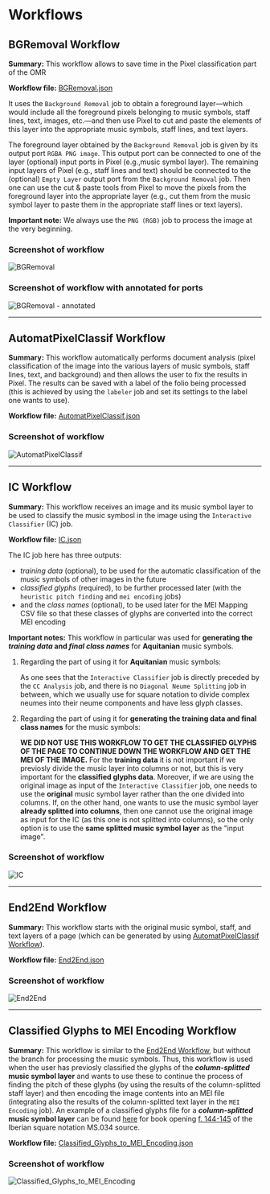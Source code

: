 # Workflows

## BGRemoval Workflow

**Summary:** This workflow allows to save time in the Pixel classification part of the OMR

**Workflow file:** [BGRemoval.json](./BGRemoval.json)

It uses the `Background Removal` job to obtain a foreground layer—which would include all the foreground pixels belonging to music symbols, staff lines, text, images, etc.—and then use Pixel to cut and paste the elements of this layer into the appropriate music symbols, staff lines, and text layers.

The foreground layer obtained by the `Background Removal` job is given by its output port `RGBA PNG image`. This output port can be connected to one of the layer (optional) input ports in Pixel (e.g.,music symbol layer). 
The remaining input layers of Pixel (e.g., staff lines and text) should be connected to the (optional) `Empty Layer` output port from the `Background Removal` job. Then one can use the cut & paste tools from Pixel to move the pixels from the foreground layer into the appropriate layer (e.g., cut them from the music symbol layer to paste them in the appropriate staff lines or text layers).

**Important note:** We always use the `PNG (RGB)` job to process the image at the very beginning.

### Screenshot of workflow
![BGRemoval](./images/BGRemoval.png)

### Screenshot of workflow with annotated for ports
![BGRemoval - annotated](./images/BGRemoval%20-%20annotated.png)

---

## AutomatPixelClassif Workflow

**Summary:** This workflow automatically performs document analysis (pixel classification of the image into the various layers of music symbols, staff lines, text, and background) and then allows the user to fix the results in Pixel. The results can be saved with a label of the folio being processed (this is achieved by using the `labeler` job and set its settings to the label one wants to use).

**Workflow file:** [AutomatPixelClassif.json](./AutomatPixelClassif.json)

### Screenshot of workflow
![AutomatPixelClassif](./images/AutomatPixelClassif.png)

---

## IC Workflow

**Summary:** This workflow receives an image and its music symbol layer to be used to classify the music symbosl in the image using the `Interactive Classifier` (IC) job. 

**Workflow file:** [IC.json](./IC.json)

The IC job here has three outputs: 
- *training data* (optional), to be used for the automatic classification of the music symbols of other images in the future
- *classified glyphs* (required), to be further processed later (with the `heuristic pitch finding` and `mei encoding` jobs)
- and the *class names* (optional), to be used later for the MEI Mapping CSV file so that these classes of glyphs are converted into the correct MEI encoding

**Important notes:**
This workflow in particular was used for **generating the _training data_ and _final class names_** for **Aquitanian** music symbols.

1. Regarding the part of using it for **Aquitanian** music symbols:

   As one sees that the `Interactive Classifier` job is directly preceded by the `CC Analysis` job, and there is no `Diagonal Neume Splitting` job in between, which we usually use for square notation to divide complex neumes into their neume components and have less glyph classes.
   
2. Regarding the part of using it for **generating the training data and final class names** for the music symbols:

   **WE DID NOT USE THIS WORKFLOW TO GET THE CLASSIFIED GLYPHS OF THE PAGE TO CONTINUE DOWN THE WORKFLOW AND GET THE MEI OF THE IMAGE.**
   For the **training data** it is not important if we previosly divide the music layer into columns or not, but this is very important for the **classified glyphs data**. Moreover, if we are using the original image as input of the `Interactive Classifier` job, one needs to use the **original** music symbol layer rather than the one divided into columns. If, on the other hand, one wants to use the music symbol layer **already splitted into columns**, then one cannot use the original image as input for the IC (as this one is not splitted into columns), so the only option is to use the **same splitted music symbol layer** as the "input image".



### Screenshot of workflow
![IC](./images/IC.png)

---

## End2End Workflow

**Summary:** This workflow starts with the original music symbol, staff, and text layers of a page (which can be generated by using [AutomatPixelClassif Workflow](#automatpixelclassif-workflow)).

**Workflow file:** [End2End.json](./End2End.json)

### Screenshot of workflow
![End2End](./images/End2End.png)


---

## Classified Glyphs to MEI Encoding Workflow

**Summary:** This workflow is similar to the [End2End Workflow](#endtoend-workflow), but without the branch for processing the music symbols. Thus, this workflow is used when the user has previosly classified the glyphs of the **_column-splitted_ music symbol layer** and wants to use these to continue the process of finding the pitch of these glyphs (by using the results of the column-splitted staff layer) and then encoding the image contents into an MEI file (integrating also the results of the column-splitted text layer in the `MEI Encoding` job). An example of a classified glyphs file for a **_column-splitted_ music symbol layer** can be found [here](https://github.com/ECHOES-from-the-Past/OMR_Portuguese_Sources/blob/main/resources/2_music_symbol_classification/Iberian_square_notation/Interactive%20Classifier%20-%20GameraXML%20-%20Classified%20Glyphs.xml) for book opening [f. 144-145](/resources/1_document_analysis/Iberian_square_notation/pixel_ground_truth_data/Image.png) of the Iberian square notation MS.034 source. 

**Workflow file:** [Classified_Glyphs_to_MEI_Encoding.json](./Classified_Glyphs_to_MEI_Encoding.json)

### Screenshot of workflow
![Classified_Glyphs_to_MEI_Encoding](./images/Classified_Glyphs_to_MEI_Encoding.png)

